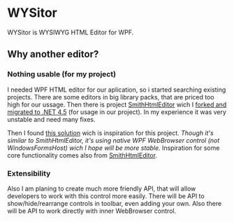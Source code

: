 # WYSitor
WYSitor is WYSIWYG HTML Editor for WPF.

## Why another editor?

### Nothing usable (for my project)
I needed WPF HTML editor for our aplication, so i started searching existing projects.
There are some editors in big library packs, that are priced too high for our ussage.
Then there is project [SmithHtmlEditor](https://github.com/adambarath/SmithHtmlEditor) wich I [forked and migrated to .NET 4.5](https://github.com/Gh61/EasyHtmlEditor) (for usage in our project). In my experience it was very unstable and need many fixes.

Then I found [this solution](https://www.codeproject.com/Tips/870549/Csharp-WPF-WYSIWYG-HTML-Editor) wich is inspiration for this project. *Though it's similar to SmithHtmlEditor, it's using native WPF WebBrowser control (not WindowsFormsHost) wich I hope will be more stable.* Inspiration for some core functionality comes also from [SmithHtmlEditor](https://github.com/adambarath/SmithHtmlEditor).

### Extensibility
Also I am planing to create much more friendly API, that will allow developers to work with this control more easily.
There will be API to show/hide/rearrange controls in toolbar, even adding your own.
Also there will be API to work directly with inner WebBrowser control.

